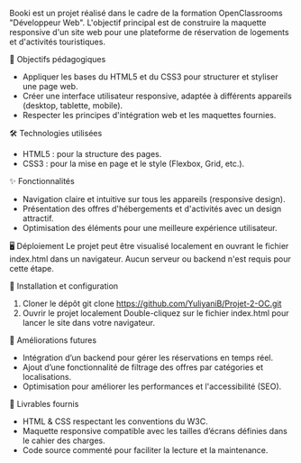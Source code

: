 
Booki est un projet réalisé dans le cadre de la formation OpenClassrooms "Développeur Web". 
L'objectif principal est de construire la maquette responsive d'un site web pour une plateforme de réservation de logements et d'activités touristiques.

📖 Objectifs pédagogiques
- Appliquer les bases du HTML5 et du CSS3 pour structurer et styliser une page web.
- Créer une interface utilisateur responsive, adaptée à différents appareils (desktop, tablette, mobile).
- Respecter les principes d'intégration web et les maquettes fournies.

🛠️ Technologies utilisées
- HTML5 : pour la structure des pages.
- CSS3 : pour la mise en page et le style (Flexbox, Grid, etc.).

✨ Fonctionnalités
- Navigation claire et intuitive sur tous les appareils (responsive design).
- Présentation des offres d'hébergements et d'activités avec un design attractif.
- Optimisation des éléments pour une meilleure expérience utilisateur.

🖥️ Déploiement
Le projet peut être visualisé localement en ouvrant le fichier index.html dans un navigateur. Aucun serveur ou backend n'est requis pour cette étape.

📐 Installation et configuration
1. Cloner le dépôt
git clone  https://github.com/YuliyaniB/Projet-2-OC.git 
2. Ouvrir le projet localement
Double-cliquez sur le fichier index.html pour lancer le site dans votre navigateur.

🚀 Améliorations futures
- Intégration d’un backend pour gérer les réservations en temps réel.
- Ajout d’une fonctionnalité de filtrage des offres par catégories et localisations.
- Optimisation pour améliorer les performances et l'accessibilité (SEO).

📑 Livrables fournis
- HTML & CSS respectant les conventions du W3C.
- Maquette responsive compatible avec les tailles d’écrans définies dans le cahier des charges.
- Code source commenté pour faciliter la lecture et la maintenance.
